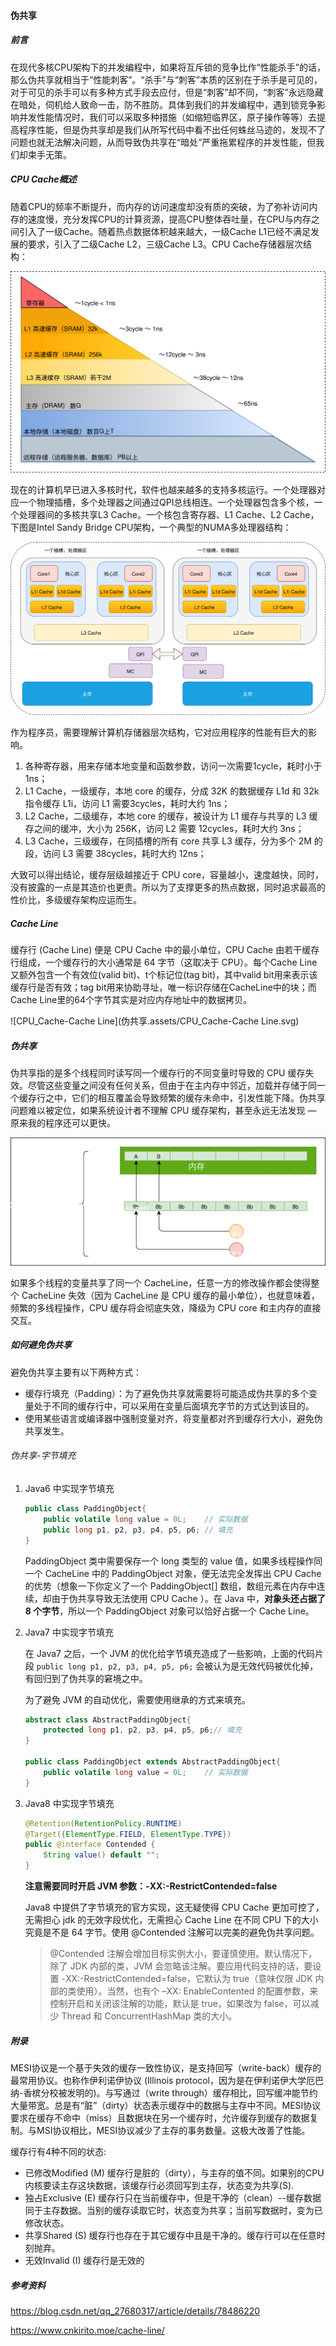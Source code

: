 #### 伪共享

##### 前言

在现代多核CPU架构下的并发编程中，如果将互斥锁的竞争比作“性能杀手”的话，那么伪共享就相当于“性能刺客”。“杀手”与“刺客”本质的区别在于杀手是可见的，对于可见的杀手可以有多种方式手段去应付，但是“刺客”却不同，“刺客”永远隐藏在暗处，伺机给人致命一击，防不胜防。具体到我们的并发编程中，遇到锁竞争影响并发性能情况时，我们可以采取多种措施（如缩短临界区，原子操作等等）去提高程序性能，但是伪共享却是我们从所写代码中看不出任何蛛丝马迹的，发现不了问题也就无法解决问题，从而导致伪共享在“暗处”严重拖累程序的并发性能，但我们却束手无策。



##### CPU Cache概述

随着CPU的频率不断提升，而内存的访问速度却没有质的突破，为了弥补访问内存的速度慢，充分发挥CPU的计算资源，提高CPU整体吞吐量，在CPU与内存之间引入了一级Cache。随着热点数据体积越来越大，一级Cache L1已经不满足发展的要求，引入了二级Cache L2，三级Cache L3。CPU Cache存储器层次结构：

![CPU_Cache-存储层级结构](伪共享.assets/CPU_Cache-存储层级结构.svg)

现在的计算机早已进入多核时代，软件也越来越多的支持多核运行。一个处理器对应一个物理插槽，多个处理器之间通过QPI总线相连。一个处理器包含多个核，一个处理器间的多核共享L3 Cache。一个核包含寄存器、L1 Cache、L2 Cache，下图是Intel Sandy Bridge CPU架构，一个典型的NUMA多处理器结构：

![CPU_Cache-多核CPU结构](伪共享.assets/CPU_Cache-多核CPU结构.svg)

作为程序员，需要理解计算机存储器层次结构，它对应用程序的性能有巨大的影响。

1. 各种寄存器，用来存储本地变量和函数参数，访问一次需要1cycle，耗时小于1ns；
2. L1 Cache，一级缓存，本地 core 的缓存，分成 32K 的数据缓存 L1d 和 32k 指令缓存 L1i，访问 L1 需要3cycles，耗时大约 1ns；
3. L2 Cache，二级缓存，本地 core 的缓存，被设计为 L1 缓存与共享的 L3 缓存之间的缓冲，大小为 256K，访问 L2 需要 12cycles，耗时大约 3ns；
4. L3 Cache，三级缓存，在同插槽的所有 core 共享 L3 缓存，分为多个 2M 的段，访问 L3 需要 38cycles，耗时大约 12ns；

大致可以得出结论，缓存层级越接近于 CPU core，容量越小，速度越快，同时，没有披露的一点是其造价也更贵。所以为了支撑更多的热点数据，同时追求最高的性价比，多级缓存架构应运而生。

##### Cache Line

缓存行 (Cache Line) 便是 CPU Cache 中的最小单位，CPU Cache 由若干缓存行组成，一个缓存行的大小通常是 64 字节（这取决于 CPU）。每个Cache Line又额外包含一个有效位(valid bit)、t个标记位(tag bit)，其中valid bit用来表示该缓存行是否有效；tag bit用来协助寻址，唯一标识存储在CacheLine中的块；而Cache Line里的64个字节其实是对应内存地址中的数据拷贝。

![CPU_Cache-Cache Line](伪共享.assets/CPU_Cache-Cache Line.svg)

##### 伪共享

伪共享指的是多个线程同时读写同一个缓存行的不同变量时导致的 CPU 缓存失效。尽管这些变量之间没有任何关系，但由于在主内存中邻近，加载并存储于同一个缓存行之中，它们的相互覆盖会导致频繁的缓存未命中，引发性能下降。伪共享问题难以被定位，如果系统设计者不理解 CPU 缓存架构，甚至永远无法发现 — 原来我的程序还可以更快。

![CPU_Cache-伪共享](伪共享.assets/CPU_Cache-伪共享.svg)

如果多个线程的变量共享了同一个 CacheLine，任意一方的修改操作都会使得整个 CacheLine 失效（因为 CacheLine 是 CPU 缓存的最小单位），也就意味着，频繁的多线程操作，CPU 缓存将会彻底失效，降级为 CPU core 和主内存的直接交互。

##### 如何避免伪共享
避免伪共享主要有以下两种方式：

- 缓存行填充（Padding）：为了避免伪共享就需要将可能造成伪共享的多个变量处于不同的缓存行中，可以采用在变量后面填充字节的方式达到该目的。
- 使用某些语言或编译器中强制变量对齐，将变量都对齐到缓存行大小，避免伪共享发生。

###### 伪共享-字节填充

1. Java6 中实现字节填充

   ```java
   public class PaddingObject{
       public volatile long value = 0L;    // 实际数据
       public long p1, p2, p3, p4, p5, p6; // 填充
   }
   ```

   PaddingObject 类中需要保存一个 long 类型的 value 值，如果多线程操作同一个 CacheLine 中的 PaddingObject 对象，便无法完全发挥出 CPU Cache 的优势（想象一下你定义了一个 PaddingObject[] 数组，数组元素在内存中连续，却由于伪共享导致无法使用 CPU Cache ）。在 Java 中，**对象头还占据了 8 个字节**，所以一个 PaddingObject 对象可以恰好占据一个 Cache Line。

2. Java7 中实现字节填充

   在 Java7 之后，一个 JVM 的优化给字节填充造成了一些影响，上面的代码片段 `public long p1, p2, p3, p4, p5, p6;` 会被认为是无效代码被优化掉，有回归到了伪共享的窘境之中。

   为了避免 JVM 的自动优化，需要使用继承的方式来填充。

   ```java
   abstract class AbstractPaddingObject{
       protected long p1, p2, p3, p4, p5, p6;// 填充
   }
   
   public class PaddingObject extends AbstractPaddingObject{
       public volatile long value = 0L;    // 实际数据
   }
   ```

3. Java8 中实现字节填充

   ```java
   @Retention(RetentionPolicy.RUNTIME)
   @Target({ElementType.FIELD, ElementType.TYPE})
   public @interface Contended {
       String value() default "";
   }
   ```

   **注意需要同时开启 JVM 参数：-XX:-RestrictContended=false**

   Java8 中提供了字节填充的官方实现，这无疑使得 CPU Cache 更加可控了，无需担心 jdk 的无效字段优化，无需担心 Cache Line 在不同 CPU 下的大小究竟是不是 64 字节。使用 @Contended 注解可以完美的避免伪共享问题。

   > @Contended 注解会增加目标实例大小，要谨慎使用。默认情况下，除了 JDK 内部的类，JVM 会忽略该注解。要应用代码支持的话，要设置 -XX:-RestrictContended=false，它默认为 true（意味仅限 JDK 内部的类使用）。当然，也有个 –XX: EnableContented 的配置参数，来控制开启和关闭该注解的功能，默认是 true，如果改为 false，可以减少 Thread 和 ConcurrentHashMap 类的大小。

##### 附录

MESI协议是一个基于失效的缓存一致性协议，是支持回写（write-back）缓存的最常用协议。也称作伊利诺伊协议 (Illinois protocol，因为是在伊利诺伊大学厄巴纳-香槟分校被发明的)。与写通过（write through）缓存相比，回写缓冲能节约大量带宽。总是有“脏”（dirty）状态表示缓存中的数据与主存中不同。MESI协议要求在缓存不命中（miss）且数据块在另一个缓存时，允许缓存到缓存的数据复制。与MSI协议相比，MESI协议减少了主存的事务数量。这极大改善了性能。

缓存行有4种不同的状态:

- 已修改Modified (M)
  缓存行是脏的（dirty），与主存的值不同。如果别的CPU内核要读主存这块数据，该缓存行必须回写到主存，状态变为共享(S).
- 独占Exclusive (E)
  缓存行只在当前缓存中，但是干净的（clean）--缓存数据同于主存数据。当别的缓存读取它时，状态变为共享；当前写数据时，变为已修改状态。
- 共享Shared (S)
  缓存行也存在于其它缓存中且是干净的。缓存行可以在任意时刻抛弃。
- 无效Invalid (I)
  缓存行是无效的



##### 参考资料

https://blog.csdn.net/qq_27680317/article/details/78486220

https://www.cnkirito.moe/cache-line/
